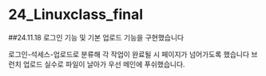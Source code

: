 # 24_Linuxclass_final

##24.11.18 로그인 기능 및 기본 업로드 기능을 구현했습니다 <br>

로그인-석세스-업로드로 분류해 각 작업이 완료될 시 페이지가 넘어가도록 했습니다
브런치 업로드 실수로 파일이 날아가 우선 메인에 푸쉬했습니다.
